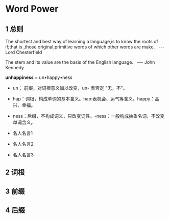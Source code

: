 # Word Power
## 1 总则
The shortest and best way of learning a language,is to know the roots of if;that is ,those original,primitive words of which other words are make. &nbsp;&nbsp;--- Lord Chesterfield

The stem and its value are the basis of the English language. &nbsp;&nbsp;--- John Kennedy

**unhappiness** = un&bull;happy&bull;ness
-  un： 前缀，对词根意义加以改变，un- 表否定 "无，不"。
-  hap：词根，构成单词的基本含义。hap:表机会、运气等含义。happy：高兴、幸福。
-  ness：后缀，不构成词义，只改变词性。-ness：一般构成抽象名词，不改变单词含义。

- 名人名言1
- 名人名言2
- 名人名言3
## 2 词根
## 3 前缀
## 4 后缀
